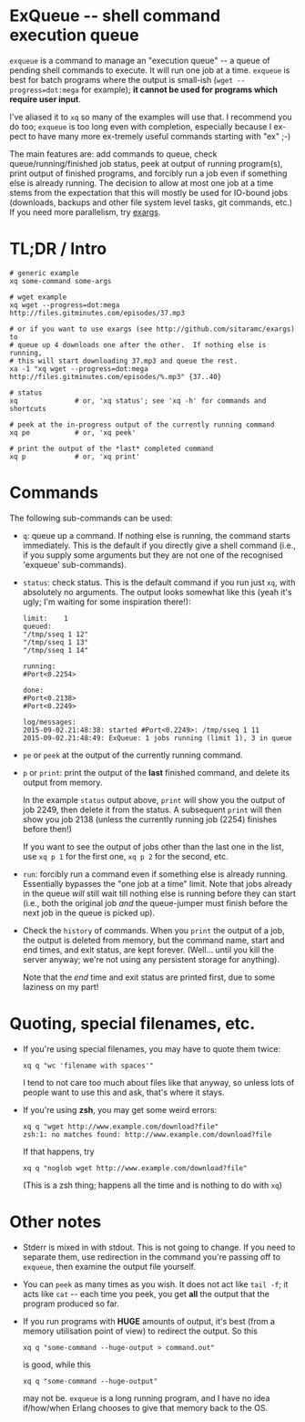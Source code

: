 # ExQueue -- shell command execution queue

`exqueue` is a command to manage an "execution queue" -- a queue of pending
shell commands to execute.  It will run one job at a time.  `exqueue` is best
for batch programs where the output is small-ish (`wget --progress=dot:mega`
for example); **it cannot be used for programs which require user input**.

I've aliased it to `xq` so many of the examples will use that.  I recommend
you do too; `exqueue` is too long even with completion, especially because I
ex-pect to have many more ex-tremely useful commands starting with "ex" ;-)

The main features are: add commands to queue, check queue/running/finished job
status, peek at output of running program(s), print output of finished
programs, and forcibly run a job even if something else is already running.
The decision to allow at most one job at a time stems from the expectation
that this will mostly be used for IO-bound jobs (downloads, backups and other
file system level tasks, git commands, etc.)  If you need more parallelism,
try [exargs](https://github.com/sitaramc/exargs).

# TL;DR / Intro

    # generic example
    xq some-command some-args

    # wget example
    xq wget --progress=dot:mega http://files.gitminutes.com/episodes/37.mp3

    # or if you want to use exargs (see http://github.com/sitaramc/exargs) to
    # queue up 4 downloads one after the other.  If nothing else is running,
    # this will start downloading 37.mp3 and queue the rest.
    xa -1 "xq wget --progress=dot:mega http://files.gitminutes.com/episodes/%.mp3" {37..40}

    # status
    xq              # or, 'xq status'; see 'xq -h' for commands and shortcuts

    # peek at the in-progress output of the currently running command
    xq pe           # or, 'xq peek'

    # print the output of the *last* completed command
    xq p            # or, 'xq print'

# Commands

The following sub-commands can be used:

*   `q`: queue up a command.  If nothing else is running, the command starts
    immediately.  This is the default if you directly give a shell command
    (i.e., if you supply some arguments but they are not one of the recognised
    'exqueue' sub-commands).

*   `status`: check status.  This is the default command if you run just `xq`,
    with absolutely no arguments.  The output looks somewhat like this (yeah
    it's ugly; I'm waiting for some inspiration there!):

        limit:    1
        queued:
        "/tmp/sseq 1 12"
        "/tmp/sseq 1 13"
        "/tmp/sseq 1 14"

        running:
        #Port<0.2254>

        done:
        #Port<0.2138>
        #Port<0.2249>

        log/messages:
        2015-09-02.21:48:38: started #Port<0.2249>: /tmp/sseq 1 11
        2015-09-02.21:48:49: ExQueue: 1 jobs running (limit 1), 3 in queue

*   `pe` or `peek` at the output of the currently running command.

*   `p` or `print`: print the output of the **last** finished command, and
    delete its output from memory.

    In the example `status` output above, `print` will show you the output of
    job 2249, then delete it from the status.  A subsequent `print` will then
    show you job 2138 (unless the currently running job (2254) finishes before
    then!)

    If you want to see the output of jobs other than the last one in the list,
    use `xq p 1` for the first one, `xq p 2` for the second, etc.

*   `run`: forcibly run a command even if something else is already running.
    Essentially bypasses the "one job at a time" limit.  Note that jobs
    already in the queue *will* still wait till nothing else is running before
    they can start (i.e., both the original job *and* the queue-jumper must
    finish before the next job in the queue is picked up).

*   Check the `history` of commands.  When you `print` the output of a job,
    the output is deleted from memory, but the command name, start and end
    times, and exit status, are kept forever.  (Well... until you kill the
    server anyway; we're not using any persistent storage for anything).

    Note that the *end* time and exit status are printed first, due to some
    laziness on my part!

# Quoting, special filenames, etc.

*   If you're using special filenames, you may have to quote them twice:

        xq q "wc 'filename with spaces'"

    I tend to not care too much about files like that anyway, so unless lots
    of people want to use this and ask, that's where it stays.

*   If you're using **zsh**, you may get some weird errors:

        xq q "wget http://www.example.com/download?file"
        zsh:1: no matches found: http://www.example.com/download?file

    If that happens, try

        xq q "noglob wget http://www.example.com/download?file"

    (This is a zsh thing; happens all the time and is nothing to do with `xq`)

# Other notes

*   Stderr is mixed in with stdout.  This is not going to change.  If you need
    to separate them, use redirection in the command you're passing off to
    `exqueue`, then examine the output file yourself.

*   You can `peek` as many times as you wish.  It does not act like `tail -f`;
    it acts like `cat` -- each time you peek, you get **all** the output that
    the program produced so far.

*   If you run programs with **HUGE** amounts of output, it's best (from a
    memory utilisation point of view) to redirect the output.  So this

        xq q "some-command --huge-output > command.out"

    is good, while this

        xq q "some-command --huge-output"

    may not be.  `exqueue` is a long running program, and I have no idea
    if/how/when Erlang chooses to give that memory back to the OS.

